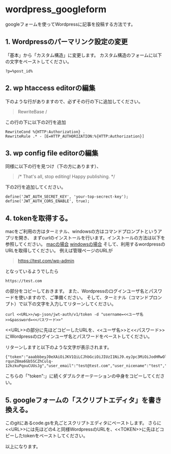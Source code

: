 # wordpress_googleform

googleフォームを使ってWordpressに記事を投稿する方法です。

## 1. Wordpressのパーマリンク設定の変更
「基本」から「カスタム構造」に変更します。
カスタム構造のフォームに以下の文字をペーストしてください。
```
?p=%post_id%
```
## 2. wp htaccess editorの編集
下のような行がありますので、必ずその行の下に追加してください。

> RewriteBase /

この行の下に以下の2行を追加
```
RewriteCond %{HTTP:Authorization} .
RewriteRule .* - [E=HTTP_AUTHORIZATION:%{HTTP:Authorization}]
```

## 3. wp config file editorの編集
同様に以下の行を見つけ（下の方にあります）、

> /* That's all, stop editing! Happy publishing. */

下の2行を追加してください。
```
define('JWT_AUTH_SECRET_KEY', 'your-top-secrect-key');
define('JWT_AUTH_CORS_ENABLE', true);
```

## 4. tokenを取得する。

macをご利用の方はターミナル、windowsの方はコマンドプロンプトというアプリを開き、
まずcurlのインストールを行います。インストールの方法は以下を参照してください。
[macの場合](https://qiita.com/kaizen_nagoya/items/f13df3e2c9fe6c3bf6fc)
[windowsの場合](https://qiita.com/sugasaki/items/ba9737d13db33d2cd71f)
そして、利用するwordpressのURLを取得してください。
例えば管理ページのURLが

> https://test.com/wp-admin

となっているようでしたら
```
https://test.com
```
の部分をコピーしておきます。
また、Wordpressのログインユーザ名とパスワードを使いますので、ご準備ください。
そして、ターミナル（コマンドプロンプト）で以下の文字を入力してリターンしてください。
```
curl <<URL>>/wp-json/jwt-auth/v1/token -d "username=<<ユーザ名>>&password=<<パスワード>>"
```
\<\<URL\>\>の部分に先ほどコピーしたURLを、\<\<ユーザ名\>\>と\<\<パスワード\>\>にWordpressのログインユーザ名とパスワードをペーストしてください。

  
リターンしますと以下のような文字が表示されます。
```
{"token":"aaabbbeyJ0eXAiOiJKV1QiLCJhbGciOiJIUzI1NiJ9.eyJpc3MiOiJodHRwOlwvXC8xNTAuOTUuMTU0LjgyOjgwMDAiLCJpYXQiOjE1OTk1MjM4ODQsIm5iZiI6MTU5OTUyMzg4NCwiZXhwIjoxNjAwMTI4Njg0LCJkYXRhIjp7InVzZXIiOnsiaWQiOiIxIn19fQ.QLwDa-rqunZ8ma6Gb5SCZhCulq-12kzkuPqouCUUsJg","user_email":"test@test.com","user_nicename":"test","user_display_name":"test"}
```
こちらの「"token":」に続くダブルクオーテーションの中身をコピーしてください。

## 5. googleフォームの「スクリプトエディタ」を書き換える。

このgitにあるcode.gsを丸ごとスクリプトエディタにペーストします。
さらに\<\<URL\>\>には先ほどの4.と同様WordpressのURLを、\<\<TOKEN\>\>に先ほどコピーしたtokenをペーストしてください。
  

以上になります。
  
